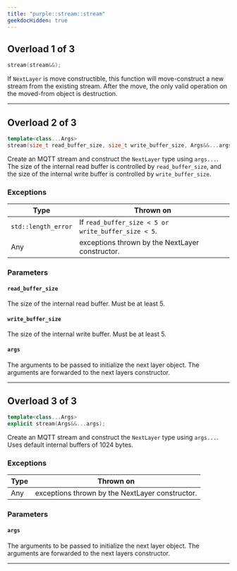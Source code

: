 ```yaml
---
title: "purple::stream::stream"
geekdocHidden: true
---
```


## Overload 1 of 3

```cpp
stream(stream&&);
```

If `NextLayer` is move constructible, this function will move-construct a new stream from the existing stream.
After the move, the only valid operation on the moved-from object is destruction.

---

## Overload 2 of 3

```cpp
template<class...Args>
stream(size_t read_buffer_size, size_t write_buffer_size, Args&&...args);
```

Create an MQTT stream and construct the `NextLayer` type using `args...`. The size
of the internal read buffer is controlled by `read_buffer_size`, and the size of
the internal write buffer is controlled by `write_buffer_size`.

### Exceptions

| Type                | Thrown on                                           |
|---------------------|-----------------------------------------------------|
| `std::length_error` | If `read_buffer_size < 5 or write_buffer_size < 5`. |
| Any                 | exceptions thrown by the NextLayer constructor.     |

### Parameters

#### `read_buffer_size`

The size of the internal read buffer. Must be at least 5.

#### `write_buffer_size`

The size of the internal write buffer. Must be at least 5.

#### `args`

The arguments to be passed to initialize the next layer object.
The arguments are forwarded to the next layers constructor.

---

## Overload 3 of 3

```cpp
template<class...Args>
explicit stream(Args&&...args);
```

Create an MQTT stream and construct the `NextLayer` type using `args...`. Uses default
internal buffers of 1024 bytes.

### Exceptions

| Type | Thrown on                                       |
|------|-------------------------------------------------|
| Any  | exceptions thrown by the NextLayer constructor. |

### Parameters

#### `args`

The arguments to be passed to initialize the next layer object.
The arguments are forwarded to the next layers constructor.

---
